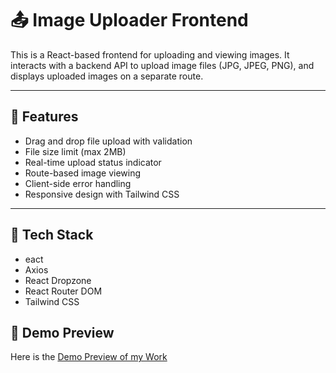 # 📤 Image Uploader Frontend

This is a React-based frontend for uploading and viewing images. It interacts with a backend API to upload image files (JPG, JPEG, PNG), and displays uploaded images on a separate route.

---

## 🚀 Features

- Drag and drop file upload with validation
- File size limit (max 2MB)
- Real-time upload status indicator
- Route-based image viewing
- Client-side error handling
- Responsive design with Tailwind CSS

---

## 🧰 Tech Stack

- eact
- Axios
- React Dropzone
- React Router DOM
- Tailwind CSS

## 📸 Demo Preview

Here is the [Demo Preview of my Work](https://image-uploader-omega-three.vercel.app/)

